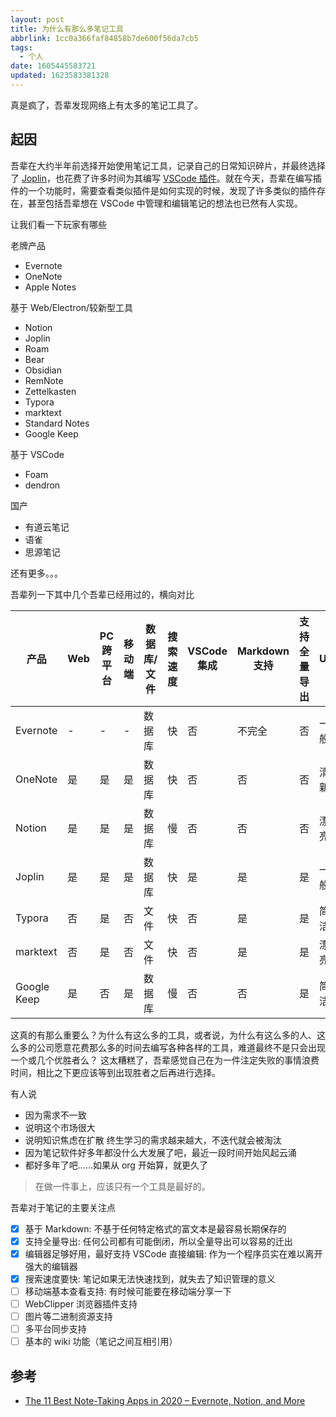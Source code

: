 ```yaml
---
layout: post
title: 为什么有那么多笔记工具
abbrlink: 1cc0a366faf84858b7de600f56da7cb5
tags:
  - 个人
date: 1605445583721
updated: 1623583381328
---
```


真是疯了，吾辈发现网络上有太多的笔记工具了。

## 起因

吾辈在大约半年前选择开始使用笔记工具，记录自己的日常知识碎片，并最终选择了 [Joplin](https://joplinapp.org/)，也花费了许多时间为其编写 [VSCode 插件](https://github.com/rxliuli/joplin-vscode-plugin)。就在今天，吾辈在编写插件的一个功能时，需要查看类似插件是如何实现的时候，发现了许多类似的插件存在，甚至包括吾辈想在 VSCode 中管理和编辑笔记的想法也已然有人实现。

让我们看一下玩家有哪些

老牌产品

*   Evernote
*   OneNote
*   Apple Notes

基于 Web/Electron/较新型工具

*   Notion
*   Joplin
*   Roam
*   Bear
*   Obsidian
*   RemNote
*   Zettelkasten
*   Typora
*   marktext
*   Standard Notes
*   Google Keep

基于 VSCode

*   Foam
*   dendron

国产

*   有道云笔记
*   语雀
*   思源笔记

还有更多。。。

吾辈列一下其中几个吾辈已经用过的，横向对比

| 产品          | Web | PC 跨平台 | 移动端 | 数据库/文件 | 搜索速度 | VSCode 集成 | Markdown 支持 | 支持全量导出 | UI |
| ----------- | --- | ------ | --- | ------ | ---- | --------- | ----------- | ------ | -- |
| Evernote    | -   | -      | -   | 数据库    | 快    | 否         | 不完全         | 否      | 一般 |
| OneNote     | 是   | 是      | 是   | 数据库    | 快    | 否         | 否           | 否      | 清新 |
| Notion      | 是   | 是      | 是   | 数据库    | 慢    | 否         | 否           | 否      | 漂亮 |
| Joplin      | 是   | 是      | 是   | 数据库    | 快    | 是         | 是           | 是      | 一般 |
| Typora      | 否   | 是      | 否   | 文件     | 快    | 否         | 是           | 是      | 简洁 |
| marktext    | 否   | 是      | 否   | 文件     | 快    | 否         | 是           | 是      | 漂亮 |
| Google Keep | 是   | 否      | 是   | 数据库    | 慢    | 否         | 否           | 是      | 简洁 |

这真的有那么重要么？为什么有这么多的工具，或者说，为什么有这么多的人、这么多的公司愿意花费那么多的时间去编写各种各样的工具，难道最终不是只会出现一个或几个优胜者么？
这太糟糕了，吾辈感觉自己在为一件注定失败的事情浪费时间，相比之下更应该等到出现胜者之后再进行选择。

有人说

*   因为需求不一致
*   说明这个市场很大
*   说明知识焦虑在扩散 终生学习的需求越来越大，不迭代就会被淘汰
*   因为笔记软件好多年都没什么大发展了吧，最近一段时间开始风起云涌
*   都好多年了吧……如果从 org 开始算，就更久了

> 在做一件事上，应该只有一个工具是最好的。

吾辈对于笔记的主要关注点

*   [x] 基于 Markdown: 不基于任何特定格式的富文本是最容易长期保存的
*   [x] 支持全量导出: 任何公司都有可能倒闭，所以全量导出可以容易的迁出
*   [x] 编辑器足够好用，最好支持 VSCode 直接编辑: 作为一个程序员实在难以离开强大的编辑器
*   [x] 搜索速度要快: 笔记如果无法快速找到，就失去了知识管理的意义
*   [ ] 移动端基本查看支持: 有时候可能要在移动端分享一下
*   [ ] WebClipper 浏览器插件支持
*   [ ] 图片等二进制资源支持
*   [ ] 多平台同步支持
*   [ ] 基本的 wiki 功能（笔记之间互相引用）

## 参考

*   [The 11 Best Note-Taking Apps in 2020 – Evernote, Notion, and More](https://collegeinfogeek.com/best-note-taking-apps/)
